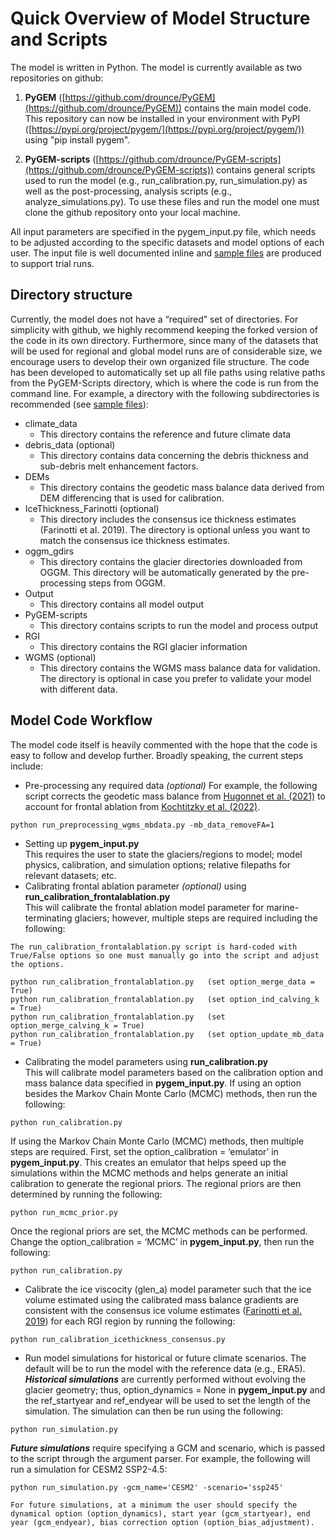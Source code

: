# Quick Overview of Model Structure and Scripts
The model is written in Python. The model is currently available as two repositories on github:

1. **PyGEM** ([https://github.com/drounce/PyGEM](https://github.com/drounce/PyGEM)) contains the main model code.  This repository can now be installed in your environment with PyPI ([https://pypi.org/project/pygem/](https://pypi.org/project/pygem/)) using "pip install pygem".

2. **PyGEM-scripts** ([https://github.com/drounce/PyGEM-scripts](https://github.com/drounce/PyGEM-scripts)) contains general scripts used to run the model (e.g., run_calibration.py, run_simulation.py) as well as the post-processing, analysis scripts (e.g., analyze_simulations.py). To use these files and run the model one must clone the github repository onto your local machine.

All input parameters are specified in the pygem_input.py file, which needs to be adjusted according to the specific datasets and model options of each user. The input file is well documented inline and [sample files](https://drive.google.com/drive/folders/13kiU00Zz2swN5OzwXiWIQTj_JLEHnDgZ) are produced to support trial runs.

## Directory structure
Currently, the model does not have a “required” set of directories. For simplicity with github, we highly recommend keeping the forked version of the code in its own directory. Furthermore, since many of the datasets that will be used for regional and global model runs are of considerable size, we encourage users to develop their own organized file structure. The code has been developed to automatically set up all file paths using relative paths from the PyGEM-Scripts directory, which is where the code is run from the command line. For example, a directory with the following subdirectories is recommended (see [sample files](https://drive.google.com/drive/folders/13kiU00Zz2swN5OzwXiWIQTj_JLEHnDgZ)):

* climate_data
  - This directory contains the reference and future climate data
* debris_data (optional)
  - This directory contains data concerning the debris thickness and sub-debris melt enhancement factors. 
* DEMs
  - This directory contains the geodetic mass balance data derived from DEM differencing that is used for calibration.
* IceThickness_Farinotti (optional)
  - This directory includes the consensus ice thickness estimates (Farinotti et al. 2019). The directory is optional unless you want to match the consensus ice thickness estimates.
* oggm_gdirs
  - This directory contains the glacier directories downloaded from OGGM. This directory will be automatically generated by the pre-processing steps from OGGM.
* Output
  - This directory contains all model output
* PyGEM-scripts
  - This directory contains scripts to run the model and process output
* RGI
  - This directory contains the RGI glacier information
* WGMS (optional)
  - This directory contains the WGMS mass balance data for validation. The directory is optional in case you prefer to validate your model with different data.

## Model Code Workflow
The model code itself is heavily commented with the hope that the code is easy to follow and develop further. Broadly speaking, the current steps include:
* Pre-processing any required data <em>(optional)</em>
For example, the following script corrects the geodetic mass balance from [Hugonnet et al. (2021)](https://www.nature.com/articles/s41586-021-03436-z) to account for frontal ablation from [Kochtitzky et al. (2022)](https://www.nature.com/articles/s41467-022-33231-x).
```
python run_preprocessing_wgms_mbdata.py -mb_data_removeFA=1
```

* Setting up **pygem_input.py** <br>This requires the user to state the glaciers/regions to model; model physics, calibration, and simulation options; relative filepaths for relevant datasets; etc.
* Calibrating frontal ablation parameter <em>(optional)</em> using **run_calibration_frontalablation.py** <br>This will calibrate the frontal ablation model parameter for marine-terminating glaciers; however, multiple steps are required including the following:
```{note}
The run_calibration_frontalablation.py script is hard-coded with True/False options so one must manually go into the script and adjust the options. 
```
```
python run_calibration_frontalablation.py   (set option_merge_data = True)
python run_calibration_frontalablation.py   (set option_ind_calving_k = True)
python run_calibration_frontalablation.py   (set option_merge_calving_k = True)
python run_calibration_frontalablation.py   (set option_update_mb_data = True)
```
* Calibrating the model parameters using **run_calibration.py** <br>This will calibrate model parameters based on the calibration option and mass balance data specified in **pygem_input.py**. If using an option besides the Markov Chain Monte Carlo (MCMC) methods, then run the following:
```
python run_calibration.py
```
If using the Markov Chain Monte Carlo (MCMC) methods, then multiple steps are required. First, set the option_calibration = ‘emulator’ in **pygem_input.py**. This creates an emulator that helps speed up the simulations within the MCMC methods and helps generate an initial calibration to generate the regional priors. The regional priors are then determined by running the following:
```
python run_mcmc_prior.py
```
Once the regional priors are set, the MCMC methods can be performed.  Change the option_calibration = ‘MCMC’ in **pygem_input.py**, then run the following:
```
python run_calibration.py
```
* Calibrate the ice viscocity (glen_a) model parameter such that the ice volume estimated using the calibrated mass balance gradients are consistent with the consensus ice volume estimates ([Farinotti et al. 2019]((https://www.nature.com/articles/s41561-019-0300-3))) for each RGI region by running the following:
```
python run_calibration_icethickness_consensus.py
```
* Run model simulations for historical or future climate scenarios. The default will be to run the model with the reference data (e.g., ERA5). <br><em>**Historical simulations**</em> are currently performed without evolving the glacier geometry; thus, option_dynamics = None in **pygem_input.py** and the ref_startyear and ref_endyear will be used to set the length of the simulation. The simulation can then be run using the following:
```
python run_simulation.py
```
<em>**Future simulations**</em> require specifying a GCM and scenario, which is passed to the script through the argument parser. For example, the following will run a simulation for CESM2 SSP2-4.5:
```
python run_simulation.py -gcm_name='CESM2' -scenario='ssp245'
```
```{note}
For future simulations, at a minimum the user should specify the dynamical option (option_dynamics), start year (gcm_startyear), end year (gcm_endyear), bias correction option (option_bias_adjustment).
```
